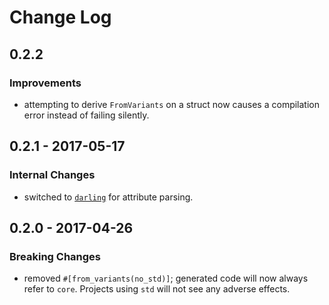 # Change Log

## 0.2.2

### Improvements
- attempting to derive `FromVariants` on a struct now causes a compilation error instead of failing silently.

## 0.2.1 - 2017-05-17

### Internal Changes
- switched to [`darling`](https://crates.io/crates/darling) for attribute parsing.

## 0.2.0 - 2017-04-26

### Breaking Changes
- removed `#[from_variants(no_std)]`; generated code will now always refer to `core`. Projects using `std` will not see any adverse effects.